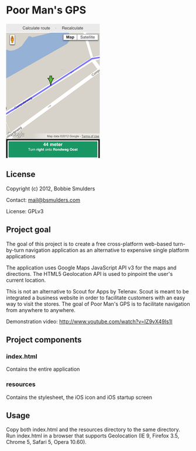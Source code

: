 # Poor Man's GPS

![Screenshot](screenshot.png)

## License
Copyright (c) 2012, Bobbie Smulders

Contact: <mail@bsmulders.com>

License: GPLv3

## Project goal
The goal of this project is to create a free cross-platform web-based turn-by-turn navigation application as an alternative to expensive single platform applications

The application uses Google Maps JavaScript API v3 for the maps and directions. The HTML5 Geolocation API is used to pinpoint the user's current location.

This is not an alternative to Scout for Apps by Telenav. Scout is meant to be integrated a business website in order to facilitate customers with an easy way to visit the stores. The goal of Poor Man's GPS is to facilitate navigation from anywhere to anywhere.

Demonstration video:
http://www.youtube.com/watch?v=IZ9vX49Is1I

## Project components
### index.html
Contains the entire application

### resources
Contains the stylesheet, the iOS icon and iOS startup screen

## Usage
Copy both index.html and the resources directory to the same directory. Run index.html in a browser that supports Geolocation (IE 9, Firefox 3.5, Chrome 5, Safari 5, Opera 10.60).
